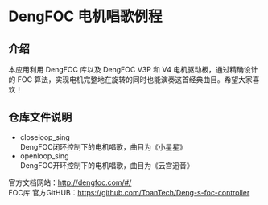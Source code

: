 # DengFOC 电机唱歌例程

## 介绍  
本应用利用 DengFOC 库以及 DengFOC V3P 和 V4 电机驱动板，通过精确设计的 FOC 算法，实现电机完整地在旋转的同时也能演奏这首经典曲目。希望大家喜欢！

## 仓库文件说明  
+ closeloop_sing  
DengFOC闭环控制下的电机唱歌，曲目为《小星星》
+ openloop_sing    
DengFOC开环控制下的电机唱歌，曲目为《云宫迅音》



官方文档网站：http://dengfoc.com/#/  
FOC库 官方GitHUB：https://github.com/ToanTech/Deng-s-foc-controller